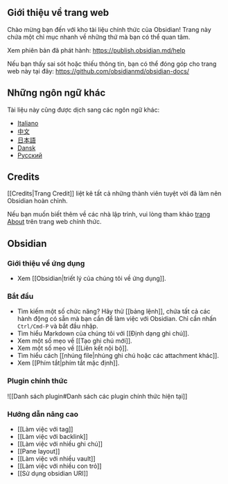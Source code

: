 ## Giới thiệu về trang web
Chào mừng bạn đến với kho tài liệu chính thức của Obsidian! Trang này chứa một chỉ mục nhanh về những thứ mà bạn có thể quan tâm.

Xem phiên bản đã phát hành: https://publish.obsidian.md/help

Nếu bạn thấy sai sót hoặc thiếu thông tin, bạn có thể đóng góp cho trang web này tại đây: https://github.com/obsidianmd/obsidian-docs/

## Những ngôn ngữ khác

Tài liệu này cũng được dịch sang các ngôn ngữ khác:

- [Italiano](https://publish.obsidian.md/help-it)
- [中文](https://publish.obsidian.md/help-zh)
- [日本語](https://publish.obsidian.md/help-ja)
- [Dansk](https://publish.obsidian.md/help-da)
- [Русский](https://publish.obsidian.md/help-ru)

## Credits

[[Credits|Trang Credit]] liệt kê tất cả những thành viên tuyệt vời đã làm nên Obsidian hoàn chỉnh.

Nếu bạn muốn biết thêm về các nhà lập trình, vui lòng tham khảo [trang About](https://obsidian.md/about) trên trang web chính thức.

## Obsidian

### Giới thiệu về ứng dụng

- Xem [[Obsidian|triết lý của chúng tôi về ứng dụng]].

### Bắt đầu

- Tìm kiếm một số chức năng? Hãy thử [[bảng lệnh]], chứa tất cả các hành động có sẵn mà bạn cần để làm việc với Obsidian. Chỉ cần nhấn `Ctrl/Cmd-P` và bắt đầu nhập.
- Tìm hiểu Markdown của chúng tôi với [[Định dạng ghi chú]].
- Xem một số mẹo về [[Tạo ghi chú mới]].
- Xem một số mẹo về [[Liên kết nội bộ]].
- Tìm hiểu cách [[nhúng file|nhúng ghi chú hoặc các attachment khác]].
- Xem [[Phím tắt|phím tắt mặc định]].

### Plugin chính thức

![[Danh sách plugin#Danh sách các plugin chính thức hiện tại]]

### Hướng dẫn nâng cao

- [[Làm việc với tag]]
- [[Làm việc với backlink]]
- [[Làm việc với nhiều ghi chú]]
- [[Pane layout]]
- [[Làm việc với nhiều vault]]
- [[Làm việc với nhiều con trỏ]]
- [[Sử dụng obsidian URI]]
